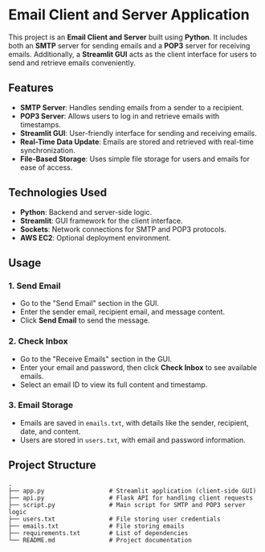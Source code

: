 # Email Client and Server Application

This project is an **Email Client and Server** built using **Python**. It includes both an **SMTP** server for sending emails and a **POP3** server for receiving emails. Additionally, a **Streamlit GUI** acts as the client interface for users to send and retrieve emails conveniently.

## Features

- **SMTP Server**: Handles sending emails from a sender to a recipient.
- **POP3 Server**: Allows users to log in and retrieve emails with timestamps.
- **Streamlit GUI**: User-friendly interface for sending and receiving emails.
- **Real-Time Data Update**: Emails are stored and retrieved with real-time synchronization.
- **File-Based Storage**: Uses simple file storage for users and emails for ease of access.

## Technologies Used

- **Python**: Backend and server-side logic.
- **Streamlit**: GUI framework for the client interface.
- **Sockets**: Network connections for SMTP and POP3 protocols.
- **AWS EC2**: Optional deployment environment.

## Usage

### 1. Send Email
- Go to the "Send Email" section in the GUI.
- Enter the sender email, recipient email, and message content.
- Click **Send Email** to send the message.

### 2. Check Inbox
- Go to the "Receive Emails" section in the GUI.
- Enter your email and password, then click **Check Inbox** to see available emails.
- Select an email ID to view its full content and timestamp.

### 3. Email Storage
- Emails are saved in `emails.txt`, with details like the sender, recipient, date, and content.
- Users are stored in `users.txt`, with email and password information.

## Project Structure

```plaintext
.
├── app.py                  # Streamlit application (client-side GUI)
├── api.py                  # Flask API for handling client requests
├── script.py               # Main script for SMTP and POP3 server logic
├── users.txt               # File storing user credentials
├── emails.txt              # File storing emails
├── requirements.txt        # List of dependencies
└── README.md               # Project documentation


